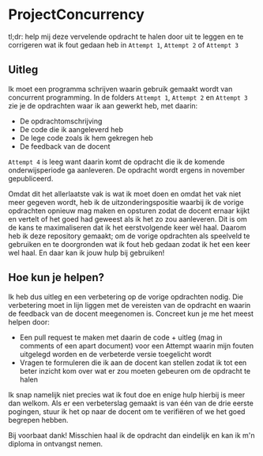 # ProjectConcurrency

tl;dr: help mij deze vervelende opdracht te halen door uit te leggen en te corrigeren wat ik fout gedaan heb in `Attempt 1`, `Attempt 2` of `Attempt 3`

## Uitleg
Ik moet een programma schrijven waarin gebruik gemaakt wordt van concurrent programming. In de folders `Attempt 1`, `Attempt 2` en `Attempt 3` zie je de opdrachten waar ik aan gewerkt heb, met daarin:
- De opdrachtomschrijving
- De code die ik aangeleverd heb
- De lege code zoals ik hem gekregen heb
- De feedback van de docent

`Attempt 4` is leeg want daarin komt de opdracht die ik de komende onderwijsperiode ga aanleveren. De opdracht wordt ergens in november gepubliceerd. 

Omdat dit het allerlaatste vak is wat ik moet doen en omdat het vak niet meer gegeven wordt, heb ik de uitzonderingspositie waarbij ik de vorige opdrachten opnieuw mag maken en opsturen zodat de docent ernaar kijkt en vertelt of het goed had geweest als ik het zo zou aanleveren. Dit is om de kans te maximaliseren dat ik het eerstvolgende keer wèl haal. Daarom heb ik deze repository gemaakt; om de vorige opdrachten als speelveld te gebruiken en te doorgronden wat ik fout heb gedaan zodat ik het een keer wel haal. En daar kan ik jouw hulp bij gebruiken!

## Hoe kun je helpen? 
Ik heb dus uitleg en een verbetering op de vorige opdrachten nodig. Die verbetering moet in lijn liggen met de vereisten van de opdracht en waarin de feedback van de docent meegenomen is. 
Concreet kun je me het meest helpen door: 
- Een pull request te maken met daarin de code + uitleg (mag in comments of een apart document) voor een Attempt waarin mijn fouten uitgelegd worden en de verbeterde versie toegelicht wordt
- Vragen te formuleren die ik aan de docent kan stellen zodat ik tot een beter inzicht kom over wat er zou moeten gebeuren om de opdracht te halen

Ik snap namelijk niet precies wat ik fout doe en enige hulp hierbij is meer dan welkom. Als er een verbeterslag gemaakt is van één van de drie eerste pogingen, stuur ik het op naar de docent om te verifiëren of we het goed begrepen hebben. 

Bij voorbaat dank! Misschien haal ik de opdracht dan eindelijk en kan ik m'n diploma in ontvangst nemen. 

